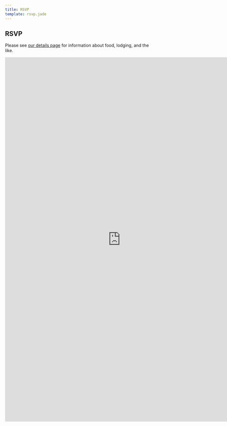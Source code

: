 ```yaml
---
title: RSVP
template: rsvp.jade
---
```


## RSVP

Please see [our details page](/) for information about food, lodging, and the like.


<iframe src="https://docs.google.com/forms/d/1FU8epKr1IAZxOGL8pdlyrlWx8NZYcOmli9BtZLQZr0k/viewform?embedded=true" width="760" height="1200" frameborder="0" marginheight="0" marginwidth="0">Loading...</iframe>

